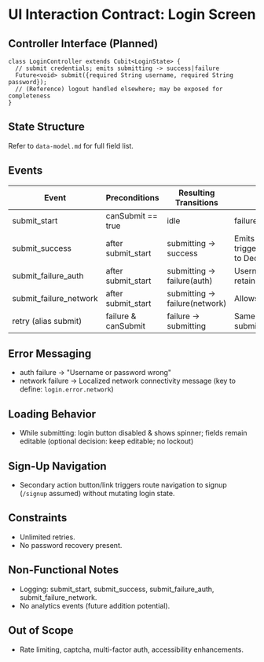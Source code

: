 # UI Interaction Contract: Login Screen

## Controller Interface (Planned)
```
class LoginController extends Cubit<LoginState> {
  // submit credentials; emits submitting -> success|failure
  Future<void> submit({required String username, required String password});
  // (Reference) logout handled elsewhere; may be exposed for completeness
}
```

## State Structure
Refer to `data-model.md` for full field list.

## Events
| Event | Preconditions | Resulting Transitions | Notes |
|-------|---------------|-----------------------|-------|
| submit_start | canSubmit == true | idle|failure -> submitting | Sets status=submitting, clears errorType |
| submit_success | after submit_start | submitting -> success | Emits success, triggers navigation to Decks |
| submit_failure_auth | after submit_start | submitting -> failure(auth) | Username/password retained |
| submit_failure_network | after submit_start | submitting -> failure(network) | Allows retry |
| retry (alias submit) | failure & canSubmit | failure -> submitting | Same as submit_start |

## Error Messaging
- auth failure → "Username or password wrong"
- network failure → Localized network connectivity message (key to define: `login.error.network`)

## Loading Behavior
- While submitting: login button disabled & shows spinner; fields remain editable (optional decision: keep editable; no lockout)

## Sign-Up Navigation
- Secondary action button/link triggers route navigation to signup (`/signup` assumed) without mutating login state.

## Constraints
- Unlimited retries.
- No password recovery present.

## Non-Functional Notes
- Logging: submit_start, submit_success, submit_failure_auth, submit_failure_network.
- No analytics events (future addition potential).

## Out of Scope
- Rate limiting, captcha, multi-factor auth, accessibility enhancements.
